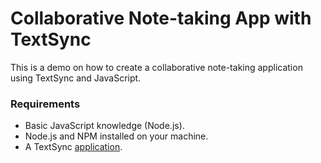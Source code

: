 # Collaborative Note-taking App with TextSync
This is a demo on how to create a collaborative note-taking application using TextSync and JavaScript.

### Requirements
* Basic JavaScript knowledge (Node.js).
* Node.js and NPM installed on your machine.
* A TextSync [application](https://docs.pusher.com/textsync/discover/getting-started).
